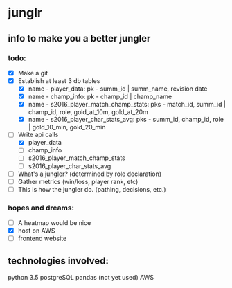 # junglr
## info to make you a better jungler

### todo:
- [x] Make a git
- [x] Establish at least 3 db tables
    - [x] name - player_data: pk - summ_id | summ_name, revision date
    - [x] name - champ_info: pk - champ_id | champ_name
    - [x] name - s2016_player_match_champ_stats: pks - match_id, summ_id | champ_id, role, gold_at_10m, gold_at_20m
    - [x] name - s2016_player_char_stats_avg: pks - summ_id, champ_id, role | gold_10_min, gold_20_min
- [ ] Write api calls
	- [x] player_data
	- [ ] champ_info
	- [ ] s2016_player_match_champ_stats
	- [ ] s2016_player_char_stats_avg
- [ ] What's a jungler? (determined by role declaration)
- [ ] Gather metrics (win/loss, player rank, etc)
- [ ] This is how the jungler do. (pathing, decisions, etc.)

### hopes and dreams:
- [ ] A heatmap would be nice
- [x] host on AWS
- [ ] frontend website

## technologies involved:
python 3.5
postgreSQL
pandas (not yet used)
AWS
